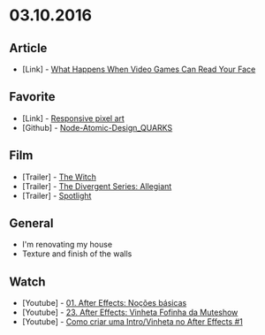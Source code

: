 # 03.10.2016

## Article

 - \[Link\] - [What Happens When Video Games Can Read Your Face](http://www.fastcompany.com/3057283/what-happens-when-video-games-can-read-your-face)


## Favorite

 - \[Link\] - [Responsive pixel art](http://essenmitsosse.de/pixel/) 
 - \[Github\] - [Node-Atomic-Design_QUARKS](https://github.com/Webschool-io/Node-Atomic-Design_QUARKS)


## Film

 - \[Trailer\] - [The Witch](https://www.youtube.com/watch?v=iQXmlf3Sefg)
 - \[Trailer\] - [The Divergent Series: Allegiant](https://www.youtube.com/watch?v=MJsDuGRiLqM)
 - \[Trailer\] - [Spotlight](https://www.youtube.com/watch?v=EwdCIpbTN5g)


## General

 - I'm renovating my house
  - Texture and finish of the walls


## Watch

 - \[Youtube\] - [01. After Effects: Noções básicas](https://www.youtube.com/watch?v=blDWHuAoZwo)
 - \[Youtube\] - [23. After Effects: Vinheta Fofinha da Muteshow](https://www.youtube.com/watch?v=UFFvthM-bx4)
 - \[Youtube\] - [Como criar uma Intro/Vinheta no After Effects #1](https://www.youtube.com/watch?v=t21RH9Yh-PA)
